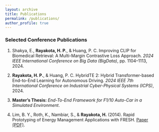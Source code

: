 ```yaml
---
layout: archive
title: Publications
permalink: /publications/
author_profile: true
---
```


### Selected Conference Publications

1. Shakya, E., **Rayakota, H. P.**, & Huang, P. C. Improving CLIP for Biomedical Retrieval: A Multi-Margin Contrastive Loss Approach. *2024 IEEE International Conference on Big Data (BigData)*, pp. 1104–1113, 2024. 

2. **Rayakota, H. P.**, & Huang, P. C. HybridTE 2: Hybrid Transformer-based End-to-End Learning for Autonomous Driving. *2024 IEEE 7th International Conference on Industrial Cyber-Physical Systems (ICPS)*, 2024.

3. **Master’s Thesis:** *End-To-End Framework for F1/10 Auto-Car in a Simulated Environment*.

4. Lim, B. Y., Roth, K., Nambiar, S., & **Rayakota, H.** (2014). Rapid Prototyping of Energy Management Applications with FRESH. [Paper (PDF)](https://energytaxincentives.org/files/proceedings/2014/data/papers/11-763.pdf).



